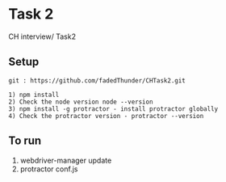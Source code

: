 Task 2
===============

CH interview/ Task2

Setup
-----

    git : https://github.com/fadedThunder/CHTask2.git
    
    1) npm install
    2) Check the node version node --version
    3) npm install -g protractor - install protractor globally
    4) Check the protractor version - protractor --version
    

To run
------

1) webdriver-manager update
2) protractor conf.js


